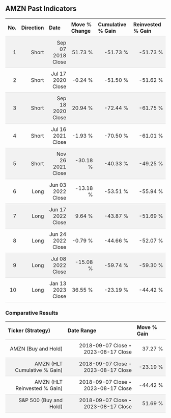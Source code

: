 
<style>
.hits {
            border-collapse: collapse;
            width: 100%;
        }
        .hits th, td {
            padding: 8px;
            border-bottom: 1px solid #ddd;
        }
        
        .hits td {text-align: right;}
        .hits th {text-align: left;}
        
        .hits tr:nth-child(even) {
            background-color: #f2f2f2;
        }
        
        .chartCol {
            width: 50%;
            float: left;
            padding: 20px;
        }  
</style>
    
<br>

## AMZN Past Indicators

<table class="hits">
    <tr>
        <th>No.</th>
        <th>Direction</th>
        <th>Date</th>
        <th>Move % Change</th>
        <th>Cumulative % Gain</th>
        <th>Reinvested % Gain</th>
      </tr>
    <tr>
        <td>1</td>
        <td>Short</td>
        <td>Sep 07 2018 Close</td>
        <td>51.73 %</td>
        <td>-51.73 %</td>
        <td>-51.73 %</td>
    </tr>
    <tr>
        <td>2</td>
        <td>Short</td>
        <td>Jul 17 2020 Close</td>
        <td>-0.24 %</td>
        <td>-51.50 %</td>
        <td>-51.62 %</td>
    </tr>
    <tr>
        <td>3</td>
        <td>Short</td>
        <td>Sep 18 2020 Close</td>
        <td>20.94 %</td>
        <td>-72.44 %</td>
        <td>-61.75 %</td>
    </tr>
    <tr>
        <td>4</td>
        <td>Short</td>
        <td>Jul 16 2021 Close</td>
        <td>-1.93 %</td>
        <td>-70.50 %</td>
        <td>-61.01 %</td>
    </tr>
    <tr>
        <td>5</td>
        <td>Short</td>
        <td>Nov 26 2021 Close</td>
        <td>-30.18 %</td>
        <td>-40.33 %</td>
        <td>-49.25 %</td>
    </tr>
    <tr>
        <td>6</td>
        <td>Long</td>
        <td>Jun 03 2022 Close</td>
        <td>-13.18 %</td>
        <td>-53.51 %</td>
        <td>-55.94 %</td>
    </tr>
    <tr>
        <td>7</td>
        <td>Long</td>
        <td>Jun 17 2022 Close</td>
        <td>9.64 %</td>
        <td>-43.87 %</td>
        <td>-51.69 %</td>
    </tr>
    <tr>
        <td>8</td>
        <td>Long</td>
        <td>Jun 24 2022 Close</td>
        <td>-0.79 %</td>
        <td>-44.66 %</td>
        <td>-52.07 %</td>
    </tr>
    <tr>
        <td>9</td>
        <td>Long</td>
        <td>Jul 08 2022 Close</td>
        <td>-15.08 %</td>
        <td>-59.74 %</td>
        <td>-59.30 %</td>
    </tr>
    <tr>
        <td>10</td>
        <td>Long</td>
        <td>Jan 13 2023 Close</td>
        <td>36.55 %</td>
        <td>-23.19 %</td>
        <td>-44.42 %</td>
    </tr>
    
</table>

### Comparative Results

<table class="hits">
    <thead>
        <th>Ticker (Strategy)</th>
        <th>Date Range</th>
        <th>Move % Gain</th>
    </thead>
    <tbody>
        <tr>
            <td>AMZN (Buy and Hold)</td>
            <td>2018-09-07 Close <b>-</b> 2023-08-17 Close</td>
            <td>37.27 %</td>
        </tr>
        <tr>
            <td>AMZN (HLT Cumulative % Gain)</td>
            <td>2018-09-07 Close <b>-</b> 2023-08-17 Close</td>
            <td>-23.19 %</td>
        </tr>
        <tr>
            <td>AMZN (HLT Reinvested % Gain)</td>
            <td>2018-09-07 Close <b>-</b> 2023-08-17 Close</td>
            <td>-44.42 %</td>
        </tr>
        <tr>
            <td>S&P 500 (Buy and Hold)</td>
            <td>2018-09-07 Close <b>-</b> 2023-08-17 Close</td>
            <td>51.69 %</td>
        </tr>
    </tbody>
</table>
<br>
<br>